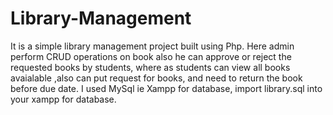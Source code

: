 # Library-Management
It is a simple library management project built using Php.
Here admin perform CRUD operations on book also he can approve or reject the requested books by students,
where as students can view all books avaialable ,also can put request for books, and need to return the book before due date.
I used MySql ie Xampp for database, import library.sql into your xampp for database.
